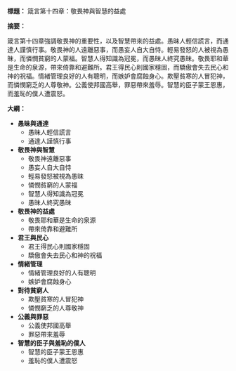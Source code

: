 **標題：** 箴言第十四章：敬畏神與智慧的益處

**摘要：**

箴言第十四章強調敬畏神的重要性，以及智慧帶來的益處。愚昧人輕信謊言，而通達人謹慎行事。敬畏神的人遠離惡事，而愚妄人自大自恃。輕易發怒的人被視為愚昧，而憐憫貧窮的人蒙福。智慧人得知識為冠冕，而愚昧人終究愚昧。敬畏耶和華是生命的泉源，帶來倚靠和避難所。君王得民心則國家穩固，而驕傲會失去民心和神的祝福。情緒管理良好的人有聰明，而嫉妒會腐蝕身心。欺壓貧寒的人冒犯神，而憐憫窮乏的人尊敬神。公義使邦國高舉，罪惡帶來羞辱。智慧的臣子蒙王恩惠，而羞恥的僕人遭震怒。

**大綱：**

* **愚昧與通達**
    * 愚昧人輕信謊言
    * 通達人謹慎行事
* **敬畏神與智慧**
    * 敬畏神遠離惡事
    * 愚妄人自大自恃
    * 輕易發怒被視為愚昧
    * 憐憫貧窮的人蒙福
    * 智慧人得知識為冠冕
    * 愚昧人終究愚昧
* **敬畏神的益處**
    * 敬畏耶和華是生命的泉源
    * 帶來倚靠和避難所
* **君王與民心**
    * 君王得民心則國家穩固
    * 驕傲會失去民心和神的祝福
* **情緒管理**
    * 情緒管理良好的人有聰明
    * 嫉妒會腐蝕身心
* **對待貧窮人**
    * 欺壓貧寒的人冒犯神
    * 憐憫窮乏的人尊敬神
* **公義與罪惡**
    * 公義使邦國高舉
    * 罪惡帶來羞辱
* **智慧的臣子與羞恥的僕人**
    * 智慧的臣子蒙王恩惠
    * 羞恥的僕人遭震怒
